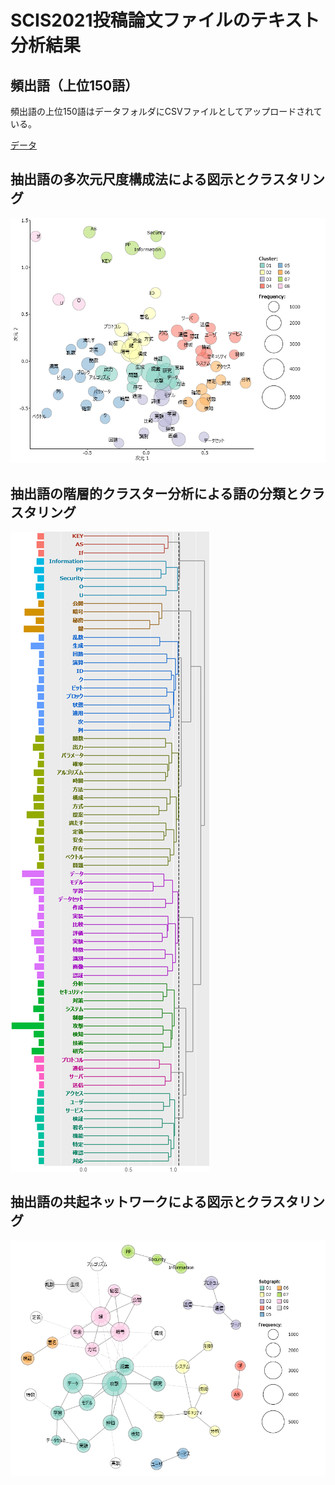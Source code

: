 SCIS2021投稿論文ファイルのテキスト分析結果
====

## 頻出語（上位150語）
頻出語の上位150語はデータフォルダにCSVファイルとしてアップロードされている。

[データ](/data/scis2021_extracted150.csv)

## 抽出語の多次元尺度構成法による図示とクラスタリング
![MDS](/data/scis2021_MDS.png)

## 抽出語の階層的クラスター分析による語の分類とクラスタリング
![HCA](/data/scis2021_HCA.png)

## 抽出語の共起ネットワークによる図示とクラスタリング
![CON](/data/scis2021_CON.png)
